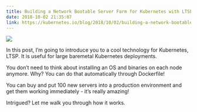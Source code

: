 ```yaml
---
title: Building a Network Bootable Server Farm for Kubernetes with LTSP
date: 2018-10-02 21:35:07
link: https://kubernetes.io/blog/2018/10/02/building-a-network-bootable-server-farm-for-kubernetes-with-ltsp/
---
```


![](https://kubernetes.io/images/blog/2018-10-01-network-bootable-farm-with-ltsp/k8s+ltsp.svg)

In this post, I’m going to introduce you to a cool technology for Kubernetes, LTSP. It is useful for large baremetal Kubernetes deployments.

You don’t need to think about installing an OS and binaries on each node anymore. Why? You can do that automatically through Dockerfile!

You can buy and put 100 new servers into a production environment and get them working immediately - it’s really amazing!

Intrigued? Let me walk you through how it works.

<!--more-->
